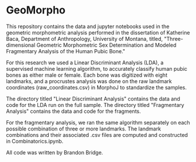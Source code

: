 # GeoMorpho

This repository contains the data and jupyter notebooks used in the geometric morphometric analysis performed in the dissertation of Katherine Baca, Department of Anthropology, University of Montana, titled, "Three-dimensional Geometric Morphometric Sex Determination and Modeled Fragmentary Analysis of the Human Pubic Bone."

For this research we used a Linear Discriminant Analysis (LDA), a supervised machine learning algorithm, to accurately classify human pubic bones as either male or female. Each bone was digitized with eight landmarks, and a procrustes analysis was done on the raw landmark coordinates (raw_coordinates.csv) in MorphoJ to standardize the samples.

The directory titled "Linear Discriminant Analysis" contains the data and code for the LDA run on the full sample. The directory titled "Fragmentary Analysis" contains the data and code for the fragments.

For the fragmentary analysis, we ran the same algorithm separately on each possible combination of three or more landmarks. The landmark combinations and their associated .csv files are computed and constructed in Combinatorics.ipynb.

All code was written by Brandon Bridge. 

